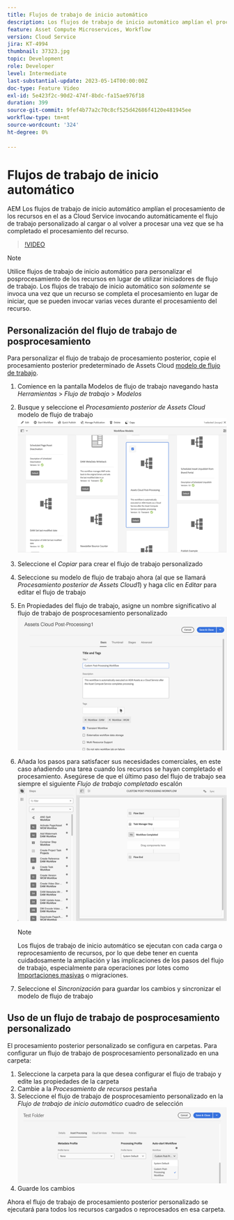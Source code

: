 ```yaml
---
title: Flujos de trabajo de inicio automático
description: Los flujos de trabajo de inicio automático amplían el procesamiento de recursos invocando automáticamente el flujo de trabajo personalizado al cargar o al volver a procesar.
feature: Asset Compute Microservices, Workflow
version: Cloud Service
jira: KT-4994
thumbnail: 37323.jpg
topic: Development
role: Developer
level: Intermediate
last-substantial-update: 2023-05-14T00:00:00Z
doc-type: Feature Video
exl-id: 5e423f2c-90d2-474f-8bdc-fa15ae976f18
duration: 399
source-git-commit: 9fef4b77a2c70c8cf525d42686f4120e481945ee
workflow-type: tm+mt
source-wordcount: '324'
ht-degree: 0%

---
```


# Flujos de trabajo de inicio automático

AEM Los flujos de trabajo de inicio automático amplían el procesamiento de los recursos en el as a Cloud Service invocando automáticamente el flujo de trabajo personalizado al cargar o al volver a procesar una vez que se ha completado el procesamiento del recurso.

>[!VIDEO](https://video.tv.adobe.com/v/37323?quality=12&learn=on)

>[!NOTE]
>
>Utilice flujos de trabajo de inicio automático para personalizar el posprocesamiento de los recursos en lugar de utilizar iniciadores de flujo de trabajo. Los flujos de trabajo de inicio automático son _solamente_ se invoca una vez que un recurso se completa el procesamiento en lugar de iniciar, que se pueden invocar varias veces durante el procesamiento del recurso.

## Personalización del flujo de trabajo de posprocesamiento

Para personalizar el flujo de trabajo de procesamiento posterior, copie el procesamiento posterior predeterminado de Assets Cloud [modelo de flujo de trabajo](../../foundation/workflow/use-the-workflow-editor.md).

1. Comience en la pantalla Modelos de flujo de trabajo navegando hasta _Herramientas_ > _Flujo de trabajo_ > _Modelos_
2. Busque y seleccione el _Procesamiento posterior de Assets Cloud_ modelo de flujo de trabajo<br/>
   ![Seleccione el modelo del flujo de trabajo de procesamiento posterior de Assets Cloud](assets/auto-start-workflow-select-workflow.png)
3. Seleccione el _Copiar_ para crear el flujo de trabajo personalizado
4. Seleccione su modelo de flujo de trabajo ahora (al que se llamará _Procesamiento posterior de Assets Cloud1_) y haga clic en _Editar_ para editar el flujo de trabajo
5. En Propiedades del flujo de trabajo, asigne un nombre significativo al flujo de trabajo de posprocesamiento personalizado<br/>
   ![Cambio del nombre](assets/auto-start-workflow-change-name.png)
6. Añada los pasos para satisfacer sus necesidades comerciales, en este caso añadiendo una tarea cuando los recursos se hayan completado el procesamiento. Asegúrese de que el último paso del flujo de trabajo sea siempre el siguiente _Flujo de trabajo completado_ escalón<br/>
   ![Añadir pasos del flujo de trabajo](assets/auto-start-workflow-customize-steps.png)

   >[!NOTE]
   >
   >Los flujos de trabajo de inicio automático se ejecutan con cada carga o reprocesamiento de recursos, por lo que debe tener en cuenta cuidadosamente la ampliación y las implicaciones de los pasos del flujo de trabajo, especialmente para operaciones por lotes como [Importaciones masivas](../../cloud-service/migration/bulk-import.md) o migraciones.

7. Seleccione el _Sincronización_ para guardar los cambios y sincronizar el modelo de flujo de trabajo

## Uso de un flujo de trabajo de posprocesamiento personalizado

El procesamiento posterior personalizado se configura en carpetas. Para configurar un flujo de trabajo de posprocesamiento personalizado en una carpeta:

1. Seleccione la carpeta para la que desea configurar el flujo de trabajo y edite las propiedades de la carpeta
2. Cambie a la _Procesamiento de recursos_ pestaña
3. Seleccione el flujo de trabajo de posprocesamiento personalizado en la _Flujo de trabajo de inicio automático_ cuadro de selección<br/>
   ![Definición del flujo de trabajo de posprocesamiento](assets/auto-start-workflow-set-workflow.png)
4. Guarde los cambios

Ahora el flujo de trabajo de procesamiento posterior personalizado se ejecutará para todos los recursos cargados o reprocesados en esa carpeta.
